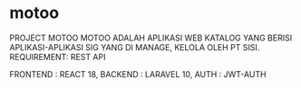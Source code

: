 # motoo

PROJECT MOTOO
MOTOO ADALAH APLIKASI WEB KATALOG YANG BERISI APLIKASI-APLIKASI SIG YANG DI MANAGE, KELOLA OLEH PT SISI.
REQUIREMENT:
REST API

FRONTEND : REACT 18,
BACKEND : LARAVEL 10,
AUTH : JWT-AUTH
